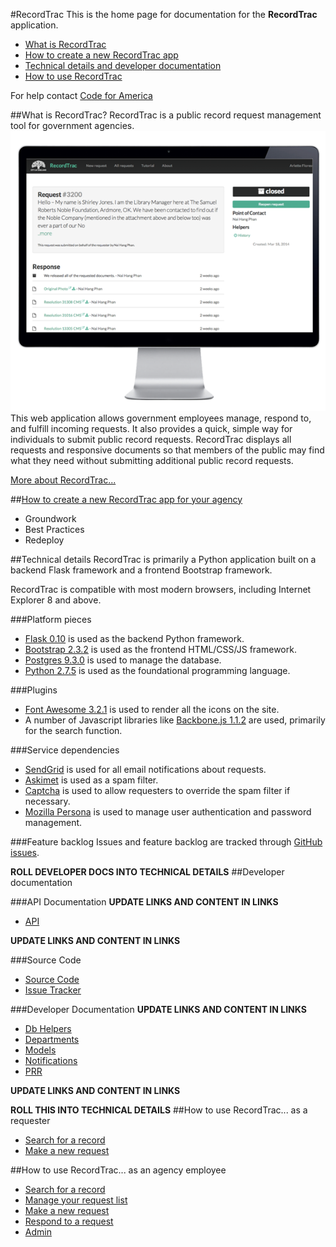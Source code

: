 #RecordTrac
This is the home page for documentation for the **RecordTrac** application.

* [What is RecordTrac](/docs/recordtrac_readme.md#what-is-recordtrac)
* [How to create a new RecordTrac app](/docs/recordtrac_readme.md#what-is-recordtrac)
* [Technical details and developer documentation](/docs/recordtrac_readme.md#what-is-recordtrac)
* [How to use RecordTrac](/docs/recordtrac_readme.md#what-is-recordtrac)

For help contact [Code for America](http://www.codeforamerica.org/apps/recordtrac)

##What is RecordTrac?
RecordTrac is a public record request management tool for government agencies.
![RecordTrac](/docs/images/generic_request.png "RecordTrac")  
This web application allows government employees manage, respond to, and fulfill incoming requests.  It also provides a quick, simple way for individuals to submit public record requests. RecordTrac displays all requests and responsive documents so that members of the public may find what they need without submitting additional public record requests.

[More about RecordTrac...](/docs/about.md)

##[How to create a new RecordTrac app for your agency](/docs/redeploy.md)
* Groundwork
* Best Practices
* Redeploy

##Technical details
RecordTrac is primarily a Python application built on a backend Flask framework and a frontend Bootstrap framework.

RecordTrac is compatible with most modern browsers, including Internet Explorer 8 and above.

###Platform pieces
* [Flask 0.10](http://flask.pocoo.org/) is used as the backend Python framework.
* [Bootstrap 2.3.2](http://getbootstrap.com/2.3.2) is used as the frontend HTML/CSS/JS framework.
* [Postgres 9.3.0](http://www.postgresapp.com/) is used to manage the database.
* [Python 2.7.5](http://www.python.org/getit) is used as the foundational programming language.

###Plugins
* [Font Awesome 3.2.1](http://fortawesome.github.io/Font-Awesome) is used to render all the icons on the site.
* A number of Javascript libraries like [Backbone.js 1.1.2](http://backbonejs.org/#) are used, primarily for the search function.

###Service dependencies
* [SendGrid](http://sendgrid.com/) is used for all email notifications about requests.
* [Askimet](http://akismet.com/) is used as a spam filter.
* [Captcha](http://www.captcha.net/) is used to allow requesters to override the spam filter if necessary.
* [Mozilla Persona](https://login.persona.org/) is used to manage user authentication and password management.

###Feature backlog
Issues and feature backlog are tracked through [GitHub issues](https://github.com/codeforamerica/recordtrac/issues).

**ROLL DEVELOPER DOCS INTO TECHNICAL DETAILS**
##Developer documentation

###API Documentation
**UPDATE LINKS AND CONTENT IN LINKS**

* [API](https://github.com/codeforamerica/recordtrac/blob/gh-pages/docs/1.0.0/api.html)

**UPDATE LINKS AND CONTENT IN LINKS**

###Source Code
* [Source Code](https://github.com/codeforamerica/recordtrac)
* [Issue Tracker](https://github.com/codeforamerica/recordtrac/issues)

###Developer Documentation
**UPDATE LINKS AND CONTENT IN LINKS**

* [Db Helpers](https://github.com/codeforamerica/recordtrac/blob/gh-pages/docs/1.0.0/db-helpers.html)
* [Departments](https://github.com/codeforamerica/recordtrac/blob/gh-pages/docs/1.0.0/departments.html)
* [Models](https://github.com/codeforamerica/recordtrac/blob/gh-pages/docs/1.0.0/models.html)
* [Notifications](https://github.com/codeforamerica/recordtrac/blob/gh-pages/docs/1.0.0/notifications.html)
* [PRR](https://github.com/codeforamerica/recordtrac/blob/gh-pages/docs/1.0.0/prr.html)

**UPDATE LINKS AND CONTENT IN LINKS**

**ROLL THIS INTO TECHNICAL DETAILS**
##How to use RecordTrac... as a requester
* [Search for a record](/docs/requester.md)
* [Make a new request](/docs/requester.md#make-a-request)

##How to use RecordTrac... as an agency employee
* [Search for a record](/docs/responder.md)
* [Manage your request list](/docs/responder.md#manage-your-request-list)
* [Make a new request](/docs/responder.md#make-a-new-request)
* [Respond to a request](/docs/responder.md#respond-to-a-request)
* [Admin](/docs/admin.md)

